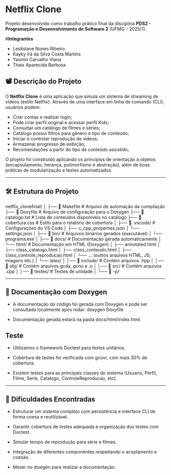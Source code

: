 # Netflix Clone

Projeto desenvolvido como trabalho prático final da disciplina **PDS2 - Programação e Desenvolvimento de Software 2** (UFMG – 2025/1).

#**Integrantes**

- Leidislane Nunes Ribeiro
- Kayky Irã da Silva Costa Martins 
- Yasmin Carvalho Viana
- Thais Aparecida Barbosa 

## 📽️ Descrição do Projeto

O **Netflix Clone** é uma aplicação que simula um sistema de streaming de vídeos (estilo Netflix). Através de uma interface em linha de comando (CLI), usuários podem:

- Criar contas e realizar login;
- Pode criar perfil original e acessar perfil Kids;
- Consultar um catálogo de filmes e séries;
- Catálogo possui filtros para gênero e tipo de conteúdo;
- Iniciar e controlar reprodução de vídeos;
- Armazenar progresso de exibição;
- Recomendações a partir do tipo de conteúdo assistido;
  

O projeto foi construído aplicando os princípios de orientação a objetos (encapsulamento, herança, polimorfismo e abstração), além de boas práticas de modularização e testes automatizados.

---

## 🛠️ Estrutura do Projeto
netflix_clonefinal/
│
├── 📄 Makefile                # Arquivo de automação da compilação
├── 📄 Doxyfile                # Arquivo de configuração para o Doxygen
├── 📄 catalogo.txt            # Lista de conteúdos disponíveis no catálogo
├── 📄 cobertura.css           # Estilo para o relatório de cobertura
│
├── 📁 .vscode/                # Configurações do VS Code
│   ├── c_cpp_properties.json
│   └── settings.json
│
├── 📁 bin/                    # Arquivos binários gerados (executável)
│   └── programa.exe
│
├── 📁 docs/                   # Documentação gerada automaticamente
│   └── html/                   # Documentação em HTML (Doxygen)
│       ├── annotated.html
│       ├── class_catalogo.html
│       ├── class_conteudo.html
│       ├── class_controle_reproducao.html
│       └── ... (outros arquivos HTML, JS, imagens etc.)
│   └── latex/
│
│── 📁 include/               # Contém arquivos .hpp
│
│── 📁 obj/                   # Contém arquivos gcda, gcno e .o
│
│── 📁 src/                   # Contém arquivos .cpp
│
│── 📁 testes/                # Testes de unidade
│
└── 📁 -p/                

---

## 📄 Documentação com Doxygen

- A documentação do código foi gerada com Doxygen e pode ser consultada localmente após rodar: doxygen Doxyfile

- Documentação gerada estará na pasta docs/html/index.html.


## Teste

- Utilizamos o framework Doctest para testes unitários.

- Cobertura de testes foi verificada com gcovr, com mais 30% de cobertura.

- Existem testes para as principais classes do sistema (Usuario, Perfil, Filme, Serie, Catalogo, ControleReproducao, etc).

---

## 🧩 Dificuldades Encontradas

- Estruturar um sistema completo com persistência e interface CLI de forma coesa e reutilizável.

- Garantir cobertura de testes adequada e organização dos testes com Doctest.

- Simular tempo de reprodução para série e filmes.

- Integração de diferentes componentes respeitando o acoplamento e coesão.
  
- Mexer no doxigen para realizar a documentação.

